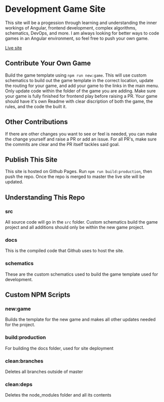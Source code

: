 # Development Game Site

This site will be a progession through learning and understanding the inner workings of Angular, frontend development, complex algorithms, schematics, DevOps, and more. I am always looking for better ways to code games in an Angular environment, so feel free to push your own game.

[Live site](https://badassbison.github.io/game-site/)

## Contribute Your Own Game

Build the game template using `npm run new:game`. This will use custom schematics to build out the game template in the correct location, update the routing for your game, and add your game to the links in the main menu. Only update code within the folder of the game you are adding. Make sure your game is fully finished for frontend play before raising a PR. Your game should have it's own Readme with clear discription of both the game, the rules, and the code the built it.

## Other Contributions

If there are other changes you want to see or feel is needed, you can make the change yourself and raise a PR or add an issue. For all PR's, make sure the commits are clear and the PR itself tackles said goal.

## Publish This Site

This site is hosted on Github Pages. Run `npm run build:production`, then push the repo. Once the repo is merged to master the live site will be updated.

## Understanding This Repo

### src

All source code will go in the `src` folder. Custom schematics build the game project and all additions should only be within the new game project.

### docs

This is the compiled code that Github uses to host the site.

### schematics

These are the custom schematics used to build the game template used for development.

## Custom NPM Scripts

### new:game

Builds the template for the new game and makes all other updates needed for the project.

### build:production

For building the docs folder, used for site deployment

### clean:branches

Deletes all branches outside of master

### clean:deps

Deletes the node_modules folder and all its contents

